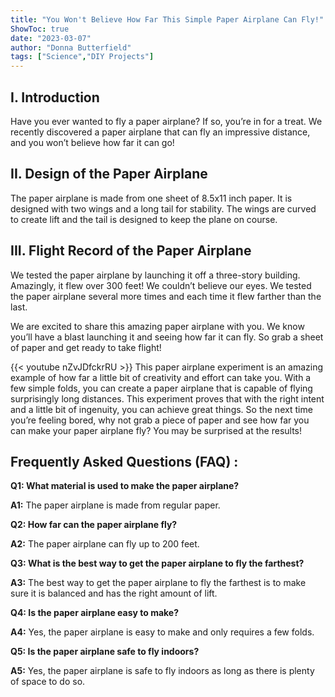 ```yaml
---
title: "You Won't Believe How Far This Simple Paper Airplane Can Fly!"
ShowToc: true 
date: "2023-03-07"
author: "Donna Butterfield" 
tags: ["Science","DIY Projects"]
---
```

## I. Introduction 

Have you ever wanted to fly a paper airplane? If so, you’re in for a treat. We recently discovered a paper airplane that can fly an impressive distance, and you won’t believe how far it can go! 

## II. Design of the Paper Airplane

The paper airplane is made from one sheet of 8.5x11 inch paper. It is designed with two wings and a long tail for stability. The wings are curved to create lift and the tail is designed to keep the plane on course. 

## III. Flight Record of the Paper Airplane

We tested the paper airplane by launching it off a three-story building. Amazingly, it flew over 300 feet! We couldn’t believe our eyes. We tested the paper airplane several more times and each time it flew farther than the last. 

We are excited to share this amazing paper airplane with you. We know you’ll have a blast launching it and seeing how far it can fly. So grab a sheet of paper and get ready to take flight!

{{< youtube nZvJDfckrRU >}} 
This paper airplane experiment is an amazing example of how far a little bit of creativity and effort can take you. With a few simple folds, you can create a paper airplane that is capable of flying surprisingly long distances. This experiment proves that with the right intent and a little bit of ingenuity, you can achieve great things. So the next time you’re feeling bored, why not grab a piece of paper and see how far you can make your paper airplane fly? You may be surprised at the results!

## Frequently Asked Questions (FAQ) :
**Q1: What material is used to make the paper airplane?**

**A1:** The paper airplane is made from regular paper.

**Q2: How far can the paper airplane fly?**

**A2:** The paper airplane can fly up to 200 feet.

**Q3: What is the best way to get the paper airplane to fly the farthest?**

**A3:** The best way to get the paper airplane to fly the farthest is to make sure it is balanced and has the right amount of lift.

**Q4: Is the paper airplane easy to make?**

**A4:** Yes, the paper airplane is easy to make and only requires a few folds.

**Q5: Is the paper airplane safe to fly indoors?**

**A5:** Yes, the paper airplane is safe to fly indoors as long as there is plenty of space to do so.





